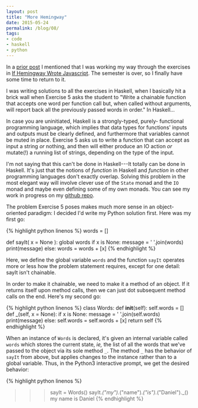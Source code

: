 ```yaml
---
layout: post
title: "More Hemingway"
date: 2015-05-24
permalink: /blog/08/
tags:
- code
- haskell
- python
---
```


In a [prior post](/blog/05/) I mentioned that I was working my way
through the exercises in [If Hemingway Wrote Javascript][1]. The
semester is over, so I finally have some time to return to it.

  [1]: http://www.amazon.com/Hemingway-Wrote-JavaScript-Angus-Croll/dp/1593275854/ref=sr_1_1?ie=UTF8&qid=1422475515&sr=8-1&keywords=if+hemingway+wrote+javascript

I was writing solutions to all the exercises in Haskell, when I
basically hit a brick wall when Exercise 5 asks the student to "Write a
chainable function that accepts one word per function call but, when
called without arguments, will report back all the previously passed
words in order." In Haskell...

<!--break-->

In case you are uninitiated, Haskell is a strongly-typed, purely-
functional programming language, which implies that data types for
functions' inputs and outputs must be clearly defined, and furthermore
that variables cannot be muted in place. Exercise 5 asks us to write a
function that can accept as input a string _or_ nothing, and then will
either produce an IO action _or_ mutate(!) a running list of strings,
depending on the type of the input.

I'm not saying that this can't be done in Haskell---It totally can be
done in Haskell. It's just that the notions of _function_ in Haskell and
_function_ in other programming languages don't exactly overlap. Solving
this problem in the most elegant way will involve clever use of the
`State` monad and the `IO` monad and maybe even defining some of my own
monads. You can see my work in progress on my [github
repo](http://github.com/friedbrice/hemingway).

The problem Exercise 5 poses makes much more sense in an object-oriented
paradigm: I decided I'd write my Python solution first. Here was my
first go:

{% highlight python linenos %}
words = []

def sayIt( x = None ):
    global words
    if x is None:
        message = ' '.join(words)
        print(message)
    else:
        words = words + [x]
{% endhighlight %}

Here, we define the global variable `words` and the function `sayIt`
operates more or less how the problem statement requires, except for one
detail: sayIt isn't chainable.

In order to make it chainable, we need to make it a method of an object.
If it returns itself upon method calls, then we can just dot subsequent
method calls on the end. Here's my second go:

{% highlight python linenos %}
class Words:
    def __init__(self):
        self.words = []
    def _(self, x = None):
        if x is None:
            message = ' '.join(self.words)
            print(message)
        else:
            self.words = self.words + [x]
        return self
{% endhighlight %}

When an instance of `Words` is declared, it's given an internal variable
called `words` which stores the current state, _ie,_ the list of all the
words that we've passed to the object via its sole method `_`. The
method `_` has the behavior of `sayIt` from above, but applies changes
to the instance rather than to a global variable. Thus, in the Python3
interactive prompt, we get the desired behavior:

{% highlight python linenos %}
>>> sayIt = Words()
>>> sayIt._("my")._("name")._("is")._("Daniel")._()
my name is Daniel
{% endhighlight %}
